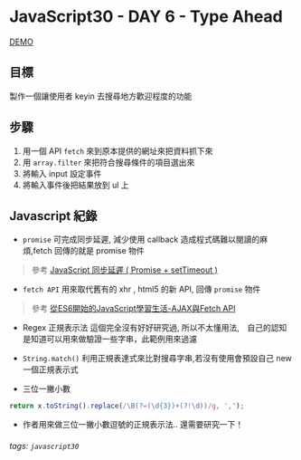 JavaScript30 - DAY 6 - Type Ahead
==================================
[DEMO](https://nono1526.github.io/javascript30/06%20-%20Type%20Ahead/index-nono.html)
## 目標
製作一個讓使用者 keyin 去搜尋地方歡迎程度的功能
## 步驟
1. 用一個 API `fetch` 來到原本提供的網址來把資料抓下來
2. 用 `array.filter` 來把符合搜尋條件的項目選出來
3. 將輸入 input 設定事件
4. 將輸入事件後把結果放到 ul 上
## Javascript 紀錄
* `promise` 可完成同步延遲, 減少使用 callback 造成程式碼難以閱讀的麻煩,fetch 回傳的就是 promise 物件

> 參考 [JavaScript 同步延遲 ( Promise + setTimeout )](http://www.oxxostudio.tw/articles/201706/javascript-promise-settimeout.html)
* `fetch API` 用來取代舊有的 xhr , html5 的新 API, 回傳 `promise` 物件
> 參考 [從ES6開始的JavaScript學習生活-AJAX與Fetch API](https://eyesofkids.gitbooks.io/javascript-start-from-es6/content/part4/ajax_fetch.html)
* Regex 正規表示法
這個完全沒有好好研究過, 所以不太懂用法,　自己的認知是知道可以用來做驗證一些字串，此範例用來過濾

* `String.match()` 利用正規表達式來比對搜尋字串,若沒有使用會預設自己 new 一個正規表示式
* 三位一撇小數
````javascript
return x.toString().replace(/\B(?=(\d{3})+(?!\d))/g, ',');
`````
  * 作者用來做三位一撇小數逗號的正規表示法..
還需要研究一下！


###### tags: `javascript30`

